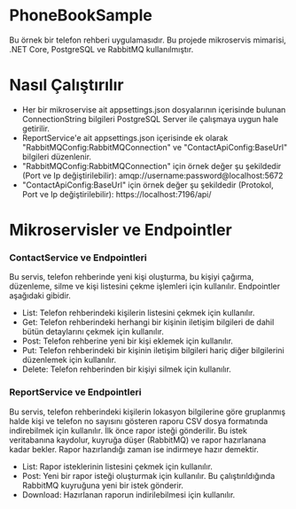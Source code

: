 # PhoneBookSample
Bu örnek bir telefon rehberi uygulamasıdır. Bu projede mikroservis mimarisi, .NET Core, PostgreSQL ve RabbitMQ kullanılmıştır.

# Nasıl Çalıştırılır
- Her bir mikroservise ait appsettings.json dosyalarının içerisinde bulunan ConnectionString bilgileri PostgreSQL Server ile çalışmaya uygun hale getirilir.
- ReportService'e ait appsettings.json içerisinde ek olarak "RabbitMQConfig:RabbitMQConnection" ve "ContactApiConfig:BaseUrl" bilgileri düzenlenir.
- "RabbitMQConfig:RabbitMQConnection" için örnek değer şu şekildedir (Port ve Ip değiştirilebilir): amqp://username:password@localhost:5672
- "ContactApiConfig:BaseUrl" için örnek değer şu şekildedir (Protokol, Port ve Ip değiştirilebilir): https://localhost:7196/api/

# Mikroservisler ve Endpointler
### ContactService ve Endpointleri
Bu servis, telefon rehberinde yeni kişi oluşturma, bu kişiyi çağırma, düzenleme, silme ve kişi listesini çekme işlemleri için kullanılır. Endpointler aşağıdaki gibidir.
- List: Telefon rehberindeki kişilerin listesini çekmek için kullanılır.
- Get: Telefon rehberindeki herhangi bir kişinin iletişim bilgileri de dahil bütün detaylarını çekmek için kullanılır.
- Post: Telefon rehberine yeni bir kişi eklemek için kullanılır.
- Put: Telefon rehberindeki bir kişinin iletişim bilgileri hariç diğer bilgilerini düzenlemek için kullanılır.
- Delete: Telefon rehberinden bir kişiyi silmek için kullanılır.

### ReportService ve Endpointleri
Bu servis, telefon rehberindeki kişilerin lokasyon bilgilerine göre gruplanmış halde kişi ve telefon no sayısını gösteren raporu CSV dosya formatında indirebilmek için kullanılır. İlk önce rapor isteği gönderilir. Bu istek veritabanına kaydolur, kuyruğa düşer (RabbitMQ) ve rapor hazırlanana kadar bekler. Rapor hazırlandığı zaman ise indirmeye hazır demektir.
- List: Rapor isteklerinin listesini çekmek için kullanılır.
- Post: Yeni bir rapor isteği oluşturmak için kullanılır. Bu çalıştırıldığında RabbitMQ kuyruğuna yeni bir istek gönderir.
- Download: Hazırlanan raporun indirilebilmesi için kullanılır.
